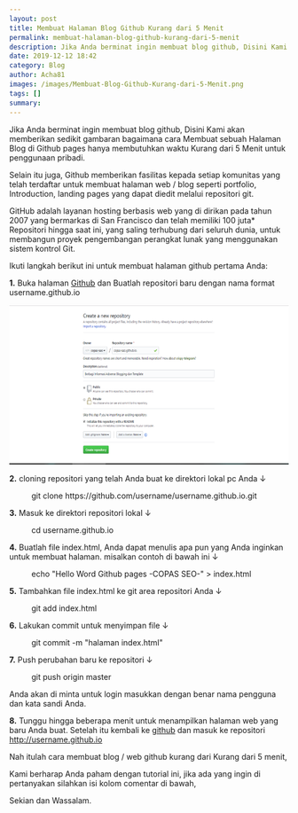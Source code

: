 ```yaml
---
layout: post
title: Membuat Halaman Blog Github Kurang dari 5 Menit
permalink: membuat-halaman-blog-github-kurang-dari-5-menit
description: Jika Anda berminat ingin membuat blog github, Disini Kami akan memberikan sedikit gambaran bagaimana cara Membuat sebuah Halaman Blog di Github pages hanya membutuhkan...
date: 2019-12-12 18:42
category: Blog
author: Acha81
images: /images/Membuat-Blog-Github-Kurang-dari-5-Menit.png
tags: []
summary: 
---
```

Jika Anda berminat ingin membuat blog github, Disini Kami akan memberikan sedikit gambaran bagaimana cara Membuat sebuah Halaman Blog di Github pages hanya membutuhkan waktu Kurang dari 5 Menit untuk penggunaan pribadi.

Selain itu juga, Github memberikan fasilitas kepada setiap komunitas yang telah terdaftar untuk membuat halaman web / blog seperti portfolio, Introduction, landing pages yang dapat diedit melalui repositori git.

GitHub adalah layanan hosting berbasis web yang di dirikan pada tahun 2007 yang bermarkas di San Francisco dan telah memiliki 100 juta* Repositori hingga saat ini, yang saling terhubung dari seluruh dunia, untuk membangun proyek pengembangan perangkat lunak yang menggunakan sistem kontrol Git.

Ikuti langkah berikut ini untuk membuat halaman github pertama Anda: 

__1.__ Buka halaman [Github](github.com) dan Buatlah repositori baru dengan nama format username.github.io

![Membuat repositori](/images/copas-seo-Blog-Github.png)

__2.__ cloning repositori yang telah Anda buat ke direktori lokal pc Anda ↓

<figure class="highlight">
    <span class="nt">git clone https://github.com/username/username.github.io.git</span>
</figure>

__3.__ Masuk ke direktori repositori lokal ↓

<figure class="highlight">
    <span class="nt">cd username.github.io</span>
</figure>

__4.__ Buatlah file index.html, Anda dapat menulis apa pun yang Anda inginkan untuk membuat halaman. misalkan contoh di bawah ini ↓

<figure class="highlight">
    <span class="nt">echo "Hello Word Github pages -COPAS SEO-" > index.html</span>
</figure>

__5.__ Tambahkan file index.html ke git area repositori Anda ↓

<figure class="highlight">
    <span class="nt">git add index.html</span>
</figure>

__6.__ Lakukan commit untuk menyimpan file ↓

<figure class="highlight">
    <span class="nt">git commit -m "halaman index.html"</span>
</figure>

__7.__ Push perubahan baru ke repositori ↓

<figure class="highlight">
    <span class="nt">git push origin master</span>
</figure>

Anda akan di minta untuk login masukkan dengan benar nama pengguna dan kata sandi Anda.

__8.__ Tunggu hingga beberapa menit untuk menampilkan halaman web yang baru Anda buat. Setelah itu kembali ke [github](github.com) dan masuk ke repositori http://username.github.io

Nah itulah cara membuat blog / web github kurang dari Kurang dari 5 menit,

Kami berharap Anda paham dengan tutorial ini, jika ada yang ingin di pertanyakan silahkan isi kolom comentar di bawah,

Sekian dan Wassalam.